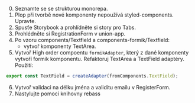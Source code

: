 0. Seznamte se se strukturou monorepa.
1. Plop při tvorbě nové komponenty nepoužívá styled-components. Upravte.
2. Spusťe Storybook a prohlídněte si story pro Tabs.
3. Prohlédněte si RegistrationForm v union-app.
4. Po vzoru components/Textfield a components-formik/Textfield:
	- vytvoř komponenty TextArea.
5. Vytvoř High order compoentu `formikAdapter`, který z dané komponenty vytvoří formik komponentu. Refaktoruj TextArea a TextField adaptéry.
Použití:

```js
export const TextField = createAdapter(fromComponents.TextField);
```

6. Vytvoř validaci na délku jména a validitu emailu v RegisterForm.
7. Nastylujte pomocí knihovny rebass